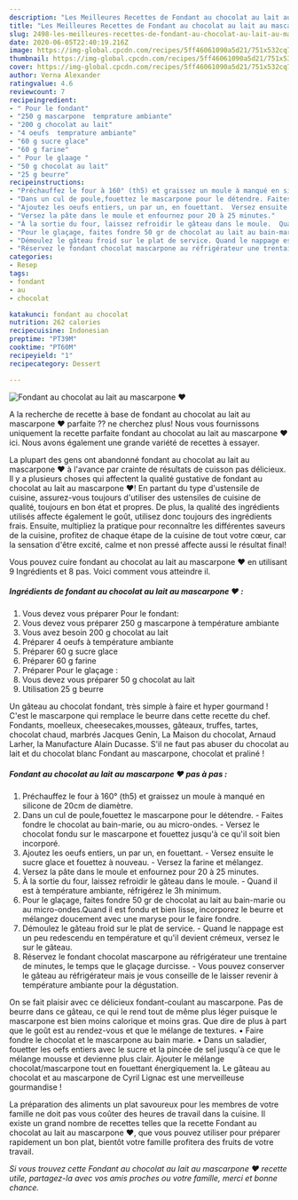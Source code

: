 ```yaml
---
description: "Les Meilleures Recettes de Fondant au chocolat au lait au mascarpone ❤️"
title: "Les Meilleures Recettes de Fondant au chocolat au lait au mascarpone ❤️"
slug: 2498-les-meilleures-recettes-de-fondant-au-chocolat-au-lait-au-mascarpone
date: 2020-06-05T22:40:19.216Z
image: https://img-global.cpcdn.com/recipes/5ff46061090a5d21/751x532cq70/fondant-au-chocolat-au-lait-au-mascarpone-❤️-photo-principale-de-la-recette.jpg
thumbnail: https://img-global.cpcdn.com/recipes/5ff46061090a5d21/751x532cq70/fondant-au-chocolat-au-lait-au-mascarpone-❤️-photo-principale-de-la-recette.jpg
cover: https://img-global.cpcdn.com/recipes/5ff46061090a5d21/751x532cq70/fondant-au-chocolat-au-lait-au-mascarpone-❤️-photo-principale-de-la-recette.jpg
author: Verna Alexander
ratingvalue: 4.6
reviewcount: 7
recipeingredient:
- " Pour le fondant"
- "250 g mascarpone  temprature ambiante"
- "200 g chocolat au lait"
- "4 oeufs  temprature ambiante"
- "60 g sucre glace"
- "60 g farine"
- " Pour le glaage "
- "50 g chocolat au lait"
- "25 g beurre"
recipeinstructions:
- "Préchauffez le four à 160° (th5) et graissez un moule à manqué en silicone de 20cm de diamètre."
- "Dans un cul de poule,fouettez le mascarpone pour le détendre. Faites fondre le chocolat au bain-marie, ou au micro-ondes. Versez le chocolat fondu sur le mascarpone et fouettez jusqu&#39;à ce qu&#39;il soit bien incorporé."
- "Ajoutez les oeufs entiers, un par un, en fouettant.  Versez ensuite le sucre glace et fouettez à nouveau. Versez la farine et mélangez."
- "Versez la pâte dans le moule et enfournez pour 20 à 25 minutes."
- "À la sortie du four, laissez refroidir le gâteau dans le moule.  Quand il est à température ambiante, réfrigérez le 3h minimum."
- "Pour le glaçage, faites fondre 50 gr de chocolat au lait au bain-marie ou au micro-ondes.Quand il est fondu et bien lisse, incorporez le beurre et mélangez doucement avec une maryse pour le faire fondre."
- "Démoulez le gâteau froid sur le plat de service. Quand le nappage est un peu redescendu en température et qu&#39;il devient crémeux, versez le sur le gâteau."
- "Réservez le fondant chocolat mascarpone au réfrigérateur une trentaine de minutes, le temps que le glaçage durcisse. Vous pouvez conserver le gâteau au réfrigérateur mais je vous conseille de le laisser revenir à température ambiante pour la dégustation."
categories:
- Resep
tags:
- fondant
- au
- chocolat

katakunci: fondant au chocolat 
nutrition: 262 calories
recipecuisine: Indonesian
preptime: "PT39M"
cooktime: "PT60M"
recipeyield: "1"
recipecategory: Dessert

---
```



![Fondant au chocolat au lait au mascarpone ❤️](https://img-global.cpcdn.com/recipes/5ff46061090a5d21/751x532cq70/fondant-au-chocolat-au-lait-au-mascarpone-❤️-photo-principale-de-la-recette.jpg)

A la recherche de recette à base de fondant au chocolat au lait au mascarpone ❤️ parfaite ?? ne cherchez plus! Nous vous fournissons uniquement la recette parfaite fondant au chocolat au lait au mascarpone ❤️ ici. Nous avons également une grande variété de recettes à essayer.

La plupart des gens ont abandonné fondant au chocolat au lait au mascarpone ❤️ à l'avance par crainte de résultats de cuisson pas délicieux. Il y a plusieurs choses qui affectent la qualité gustative de fondant au chocolat au lait au mascarpone ❤️! En partant du type d'ustensile de cuisine, assurez-vous toujours d'utiliser des ustensiles de cuisine de qualité, toujours en bon état et propres. De plus, la qualité des ingrédients utilisés affecte également le goût, utilisez donc toujours des ingrédients frais. Ensuite, multipliez la pratique pour reconnaître les différentes saveurs de la cuisine, profitez de chaque étape de la cuisine de tout votre cœur, car la sensation d'être excité, calme et non pressé affecte aussi le résultat final!

<!--inarticleads1-->

Vous pouvez cuire fondant au chocolat au lait au mascarpone ❤️ en utilisant 9 Ingrédients et 8 pas. Voici comment vous atteindre il.

##### Ingrédients de fondant au chocolat au lait au mascarpone ❤️ :

1. Vous devez vous préparer  Pour le fondant:
1. Vous devez vous préparer 250 g mascarpone à température ambiante
1. Vous avez besoin 200 g chocolat au lait
1. Préparer 4 oeufs à température ambiante
1. Préparer 60 g sucre glace
1. Préparer 60 g farine
1. Préparer  Pour le glaçage :
1. Vous devez vous préparer 50 g chocolat au lait
1. Utilisation 25 g beurre


Un gâteau au chocolat fondant, très simple à faire et hyper gourmand ! C&#39;est le mascarpone qui remplace le beurre dans cette recette du chef. Fondants, moelleux, cheesecakes,mousses, gâteaux, truffes, tartes, chocolat chaud, marbrés Jacques Genin, La Maison du chocolat, Arnaud Larher, la Manufacture Alain Ducasse. S&#39;il ne faut pas abuser du chocolat au lait et du chocolat blanc Fondant au mascarpone, chocolat et praliné ! 

<!--inarticleads2-->

##### Fondant au chocolat au lait au mascarpone ❤️ pas à pas :

1. Préchauffez le four à 160° (th5) et graissez un moule à manqué en silicone de 20cm de diamètre.
1. Dans un cul de poule,fouettez le mascarpone pour le détendre. - Faites fondre le chocolat au bain-marie, ou au micro-ondes. - Versez le chocolat fondu sur le mascarpone et fouettez jusqu&#39;à ce qu&#39;il soit bien incorporé.
1. Ajoutez les oeufs entiers, un par un, en fouettant.  - Versez ensuite le sucre glace et fouettez à nouveau. - Versez la farine et mélangez.
1. Versez la pâte dans le moule et enfournez pour 20 à 25 minutes.
1. À la sortie du four, laissez refroidir le gâteau dans le moule.  - Quand il est à température ambiante, réfrigérez le 3h minimum.
1. Pour le glaçage, faites fondre 50 gr de chocolat au lait au bain-marie ou au micro-ondes.Quand il est fondu et bien lisse, incorporez le beurre et mélangez doucement avec une maryse pour le faire fondre.
1. Démoulez le gâteau froid sur le plat de service. - Quand le nappage est un peu redescendu en température et qu&#39;il devient crémeux, versez le sur le gâteau.
1. Réservez le fondant chocolat mascarpone au réfrigérateur une trentaine de minutes, le temps que le glaçage durcisse. - Vous pouvez conserver le gâteau au réfrigérateur mais je vous conseille de le laisser revenir à température ambiante pour la dégustation.


On se fait plaisir avec ce délicieux fondant-coulant au mascarpone. Pas de beurre dans ce gâteau, ce qui le rend tout de même plus léger puisque le mascarpone est bien moins calorique et moins gras. Que dire de plus à part que le goût est au rendez-vous et que le mélange de textures. • Faire fondre le chocolat et le mascarpone au bain marie. • Dans un saladier, fouetter les oefs entiers avec le sucre et la pincée de sel jusqu&#39;à ce que le mélange mousse et devienne plus clair. Ajouter le mélange chocolat/mascarpone tout en fouettant énergiquement la. Le gâteau au chocolat et au mascarpone de Cyril Lignac est une merveilleuse gourmandise ! 

<!--inarticleads1-->

<p>
La préparation des aliments un plat savoureux pour les membres de votre famille ne doit pas vous coûter des heures de travail dans la cuisine. Il existe un grand nombre de recettes telles que la recette Fondant au chocolat au lait au mascarpone ❤️, que vous pouvez utiliser pour préparer rapidement un bon plat, bientôt votre famille profitera des fruits de votre travail.
</p>

<p>
<i>Si vous trouvez cette Fondant au chocolat au lait au mascarpone ❤️ recette utile, partagez-la avec vos amis proches ou votre famille, merci et bonne chance.</i>
</p>
